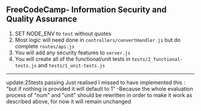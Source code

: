 **FreeCodeCamp**- Information Security and Quality Assurance
------

1) SET NODE_ENV to `test` without quotes
2) Most logic will need done in `controllers/convertHandler.js` but do complete `routes/api.js`
3) You will add any security features to `server.js`
4) You will create all of the functional/unit tests in `tests/2_functional-tests.js` and `tests/1_unit-tests.js`

----------------------
update:25tests passing
Just realised I missed to have implemented this : "but if nothing is provided it will default to 1"
-Because the whole evaluation process of "num" and "unit" should be rewritten in order to make it
work as described above, for now it will remain unchanged




